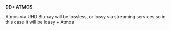 **DD+ ATMOS**<br>

Atmos via UHD Blu-ray will be lossless, or lossy via streaming services so in this case it will be lossy + Atmos
